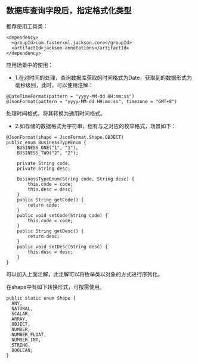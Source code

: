 ## 数据库查询字段后，指定格式化类型
推荐使用工具类：

```
<dependency>
  <groupId>com.fasterxml.jackson.core</groupId>
  <artifactId>jackson-annotations</artifactId>
</dependency>
```

应用场景中的使用：

 - 1.在对时间的处理，查询数据库获取的时间格式为Date，获取到的数据形式为毫秒级别，此时，可以使用注解：

```
@DateTimeFormat(pattern = "yyyy-MM-dd HH:mm:ss")
@JsonFormat(pattern = "yyyy-MM-dd HH:mm:ss", timezone = "GMT+8")
```
   处理时间格式，将其转换为通用时间格式。
   
- 2.如存储的数据格式为字符串，但有与之对应的枚举格式，场景如下：

```
@JsonFormat(shape = JsonFormat.Shape.OBJECT)
public enum BusinessTypeEnum {
    BUSINESS_ONE("1", "1"),
    BUSINESS_TWO("2", "2");

    private String code;
    private String desc;

    BusinessTypeEnum(String code, String desc) {
        this.code = code;
        this.desc = desc;
    }
    public String getCode() {
        return code;
    }
    public void setCode(String code) {
        this.code = code;
    }
    public String getDesc() {
        return desc;
    }
    public void setDesc(String desc) {
        this.desc = desc;
    }
}
```

可以加入上面注解，此注解可以将枚举类以对象的方式进行序列化。

在shape中有如下转换形式，可按需使用。

```
public static enum Shape {
  ANY,
  NATURAL,
  SCALAR,
  ARRAY,
  OBJECT,
  NUMBER,
  NUMBER_FLOAT,
  NUMBER_INT,
  STRING,
  BOOLEAN;
}
```


